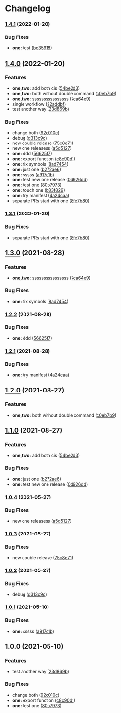 # Changelog

### [1.4.1](https://github.com/hugomrdias/mono-release/compare/one-v1.4.0...one-v1.4.1) (2022-01-20)


### Bug Fixes

* **one:** test ([bc35918](https://github.com/hugomrdias/mono-release/commit/bc3591831cd458942b8aeb5963d84bb1be71e050))

## [1.4.0](https://github.com/hugomrdias/mono-release/compare/one-v1.3.1...one-v1.4.0) (2022-01-20)


### Features

* **one,two:** add both cis ([54be2d3](https://github.com/hugomrdias/mono-release/commit/54be2d30c5a4fd1825182273d21f57275b2a5d15))
* **one,two:** both without double command ([c0eb7b9](https://github.com/hugomrdias/mono-release/commit/c0eb7b91e8a4a95f41de9e06cff3dd1911feb72b))
* **one,two:** ssssssssssssssss ([7ca64e9](https://github.com/hugomrdias/mono-release/commit/7ca64e9b5226a729e377c59136c102377d471c64))
* single workflow ([22addbf](https://github.com/hugomrdias/mono-release/commit/22addbf239eda3de338c682724d9ee822bab3d13))
* test another way ([23d869b](https://github.com/hugomrdias/mono-release/commit/23d869b250a4e1f214e0a4471199f78a3a0919eb))


### Bug Fixes

* change both ([92c010c](https://github.com/hugomrdias/mono-release/commit/92c010cf5455f877d4bc4b268008603a585fecc9))
* debug ([d313c9c](https://github.com/hugomrdias/mono-release/commit/d313c9ca97c850d755ba9d00aa50028d24a32b87))
* new double release ([75c8e71](https://github.com/hugomrdias/mono-release/commit/75c8e71f6cf7de4cb3db7b1286e8777b07c8ce50))
* new one releasess ([a5d5127](https://github.com/hugomrdias/mono-release/commit/a5d5127ac3ab786ca8921c59ef3cd57e35021a7d))
* **one:** ddd ([56625f7](https://github.com/hugomrdias/mono-release/commit/56625f7922d6dd3a95eb703629565eeeacdcdec2))
* **one:** export function ([c8c90d1](https://github.com/hugomrdias/mono-release/commit/c8c90d18c966fafa58e2349b53a3c25dc337ae7a))
* **one:** fix symbols ([8ad7454](https://github.com/hugomrdias/mono-release/commit/8ad74544da1191e442e7e06fe0d085bcc9b04fa9))
* **one:** just one ([b272ae6](https://github.com/hugomrdias/mono-release/commit/b272ae6bea4293b92101c4c99845212017e8896c))
* **one:** sssss ([a917c1b](https://github.com/hugomrdias/mono-release/commit/a917c1bfb863231ea11ca3c7cf77c2b40ab6d88a))
* **one:** test new one release ([0d926dd](https://github.com/hugomrdias/mono-release/commit/0d926dd7175f71359567f90bfe1da9a63eec7c06))
* **one:** test one ([80b7973](https://github.com/hugomrdias/mono-release/commit/80b7973c870ba03da64b767e35219fd0ccfea62a))
* **one:** touch one ([b83f829](https://github.com/hugomrdias/mono-release/commit/b83f8293a88241426b63c8932584998caf45c9c7))
* **one:** try manifest ([4a24caa](https://github.com/hugomrdias/mono-release/commit/4a24caabc279b177e796cfe51e2e5509b1aaa520))
* separate PRs start with one ([8fe7b80](https://github.com/hugomrdias/mono-release/commit/8fe7b80824fde07dfd8842e957c29e11ef61bfdf))

### [1.3.1](https://github.com/hugomrdias/mono-release/compare/one-v1.3.0...one-v1.3.1) (2022-01-20)


### Bug Fixes

* separate PRs start with one ([8fe7b80](https://github.com/hugomrdias/mono-release/commit/8fe7b80824fde07dfd8842e957c29e11ef61bfdf))

## [1.3.0](https://www.github.com/hugomrdias/mono-release/compare/one-v1.2.2...one-v1.3.0) (2021-08-28)


### Features

* **one,two:** ssssssssssssssss ([7ca64e9](https://www.github.com/hugomrdias/mono-release/commit/7ca64e9b5226a729e377c59136c102377d471c64))


### Bug Fixes

* **one:** fix symbols ([8ad7454](https://www.github.com/hugomrdias/mono-release/commit/8ad74544da1191e442e7e06fe0d085bcc9b04fa9))

### [1.2.2](https://www.github.com/hugomrdias/mono-release/compare/one-v1.2.1...one-v1.2.2) (2021-08-28)


### Bug Fixes

* **one:** ddd ([56625f7](https://www.github.com/hugomrdias/mono-release/commit/56625f7922d6dd3a95eb703629565eeeacdcdec2))

### [1.2.1](https://www.github.com/hugomrdias/mono-release/compare/one-v1.2.0...one-v1.2.1) (2021-08-28)


### Bug Fixes

* **one:** try manifest ([4a24caa](https://www.github.com/hugomrdias/mono-release/commit/4a24caabc279b177e796cfe51e2e5509b1aaa520))

## [1.2.0](https://www.github.com/hugomrdias/mono-release/compare/one-v1.1.0...one-v1.2.0) (2021-08-27)


### Features

* **one,two:** both without double command ([c0eb7b9](https://www.github.com/hugomrdias/mono-release/commit/c0eb7b91e8a4a95f41de9e06cff3dd1911feb72b))

## [1.1.0](https://www.github.com/hugomrdias/mono-release/compare/one-v1.0.4...one-v1.1.0) (2021-08-27)


### Features

* **one,two:** add both cis ([54be2d3](https://www.github.com/hugomrdias/mono-release/commit/54be2d30c5a4fd1825182273d21f57275b2a5d15))


### Bug Fixes

* **one:** just one ([b272ae6](https://www.github.com/hugomrdias/mono-release/commit/b272ae6bea4293b92101c4c99845212017e8896c))
* **one:** test new one release ([0d926dd](https://www.github.com/hugomrdias/mono-release/commit/0d926dd7175f71359567f90bfe1da9a63eec7c06))

### [1.0.4](https://www.github.com/hugomrdias/mono-release/compare/one-v1.0.3...one-v1.0.4) (2021-05-27)


### Bug Fixes

* new one releasess ([a5d5127](https://www.github.com/hugomrdias/mono-release/commit/a5d5127ac3ab786ca8921c59ef3cd57e35021a7d))

### [1.0.3](https://www.github.com/hugomrdias/mono-release/compare/one-v1.0.2...one-v1.0.3) (2021-05-27)


### Bug Fixes

* new double release ([75c8e71](https://www.github.com/hugomrdias/mono-release/commit/75c8e71f6cf7de4cb3db7b1286e8777b07c8ce50))

### [1.0.2](https://www.github.com/hugomrdias/mono-release/compare/one-v1.0.1...one-v1.0.2) (2021-05-27)


### Bug Fixes

* debug ([d313c9c](https://www.github.com/hugomrdias/mono-release/commit/d313c9ca97c850d755ba9d00aa50028d24a32b87))

### [1.0.1](https://www.github.com/hugomrdias/mono-release/compare/one-v1.0.0...one-v1.0.1) (2021-05-10)


### Bug Fixes

* **one:** sssss ([a917c1b](https://www.github.com/hugomrdias/mono-release/commit/a917c1bfb863231ea11ca3c7cf77c2b40ab6d88a))

## 1.0.0 (2021-05-10)


### Features

* test another way ([23d869b](https://www.github.com/hugomrdias/mono-release/commit/23d869b250a4e1f214e0a4471199f78a3a0919eb))


### Bug Fixes

* change both ([92c010c](https://www.github.com/hugomrdias/mono-release/commit/92c010cf5455f877d4bc4b268008603a585fecc9))
* **one:** export function ([c8c90d1](https://www.github.com/hugomrdias/mono-release/commit/c8c90d18c966fafa58e2349b53a3c25dc337ae7a))
* **one:** test one ([80b7973](https://www.github.com/hugomrdias/mono-release/commit/80b7973c870ba03da64b767e35219fd0ccfea62a))
